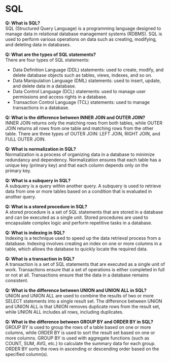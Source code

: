 # SQL
**Q: What is SQL?**  
SQL (Structured Query Language) is a programming language designed to manage data in relational database management systems (RDBMS). SQL is used to perform various operations on data such as creating, modifying, and deleting data in databases.

**Q: What are the types of SQL statements?**  
There are four types of SQL statements: 
- Data Definition Language (DDL) statements: used to create, modify, and delete database objects such as tables, views, indexes, and so on.
- Data Manipulation Language (DML) statements: used to insert, update, and delete data in a database.
- Data Control Language (DCL) statements: used to manage user permissions and access rights in a database.
- Transaction Control Language (TCL) statements: used to manage transactions in a database.

**Q: What is the difference between INNER JOIN and OUTER JOIN?**  
INNER JOIN returns only the matching rows from both tables, while OUTER JOIN returns all rows from one table and matching rows from the other table. There are three types of OUTER JOIN: LEFT JOIN, RIGHT JOIN, and FULL OUTER JOIN.

**Q: What is normalization in SQL?**  
Normalization is a process of organizing data in a database to minimize redundancy and dependency. Normalization ensures that each table has a unique key (primary key) and that each column depends only on the primary key.

**Q: What is a subquery in SQL?**  
A subquery is a query within another query. A subquery is used to retrieve data from one or more tables based on a condition that is evaluated in another query.

**Q: What is a stored procedure in SQL?**  
A stored procedure is a set of SQL statements that are stored in a database and can be executed as a single unit. Stored procedures are used to encapsulate complex logic and perform repetitive tasks in a database.

**Q: What is indexing in SQL?**  
Indexing is a technique used to speed up the data retrieval process from a database. Indexing involves creating an index on one or more columns in a table, which allows the database to quickly locate the required data.

**Q: What is a transaction in SQL?**  
A transaction is a set of SQL statements that are executed as a single unit of work. Transactions ensure that a set of operations is either completed in full or not at all. Transactions ensure that the data in a database remains consistent.

**Q: What is the difference between UNION and UNION ALL in SQL?**  
UNION and UNION ALL are used to combine the results of two or more SELECT statements into a single result set. The difference between UNION and UNION ALL is that UNION removes duplicate rows from the result set, while UNION ALL includes all rows, including duplicates.

**Q: What is the difference between GROUP BY and ORDER BY in SQL?**  
GROUP BY is used to group the rows of a table based on one or more columns, while ORDER BY is used to sort the result set based on one or more columns. GROUP BY is used with aggregate functions (such as COUNT, SUM, AVG, etc.) to calculate the summary data for each group. ORDER BY sorts the rows in ascending or descending order based on the specified column(s).
